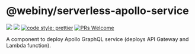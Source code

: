 # @webiny/serverless-apollo-service
[![](https://img.shields.io/npm/dw/@webiny/serverless-apollo-service.svg)](https://www.npmjs.com/package/@webiny/serverless-apollo-service) 
[![](https://img.shields.io/npm/v/@webiny/serverless-apollo-service.svg)](https://www.npmjs.com/package/@webiny/serverless-apollo-service)
[![code style: prettier](https://img.shields.io/badge/code_style-prettier-ff69b4.svg?style=flat-square)](https://github.com/prettier/prettier)
[![PRs Welcome](https://img.shields.io/badge/PRs-welcome-brightgreen.svg?style=flat-square)](http://makeapullrequest.com)

A component to deploy Apollo GraphQL service (deploys API Gateway and Lambda function). 
